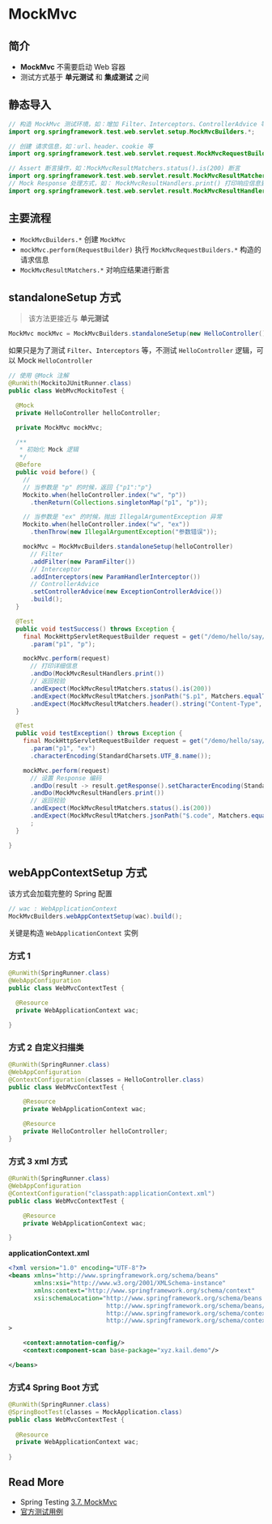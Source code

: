 # MockMvc



## 简介

- **MockMvc** 不需要启动 Web 容器
- 测试方式基于 **单元测试**  和 **集成测试** 之间



## 静态导入

```java
// 构造 MockMvc 测试环境，如：增加 Filter、Interceptors、ControllerAdvice 等
import org.springframework.test.web.servlet.setup.MockMvcBuilders.*;

// 创建 请求信息，如：url、header、cookie 等
import org.springframework.test.web.servlet.request.MockMvcRequestBuilders.*;

// Assert 断言操作，如：MockMvcResultMatchers.status().is(200) 断言
import org.springframework.test.web.servlet.result.MockMvcResultMatchers.*;
// Mock Response 处理方式，如： MockMvcResultHandlers.print() 打印响应信息到控制台
import org.springframework.test.web.servlet.result.MockMvcResultHandlers.*;
```



## 主要流程

- `MockMvcBuilders.*` 创建 `MockMvc` 
- `mockMvc.perform(RequestBuilder)` 执行 `MockMvcRequestBuilders.*` 构造的请求信息
- `MockMvcResultMatchers.*` 对响应结果进行断言



## standaloneSetup 方式

> 该方法更接近与 **单元测试**

```java
MockMvc mockMvc = MockMvcBuilders.standaloneSetup(new HelloController()).build();
```



如果只是为了测试 `Filter`、`Interceptors` 等，不测试 `HelloController` 逻辑，可以 Mock  `HelloController`

```java
// 使用 @Mock 注解
@RunWith(MockitoJUnitRunner.class)
public class WebMvcMockitoTest {

  @Mock
  private HelloController helloController;

  private MockMvc mockMvc;

  /**
   * 初始化 Mock 逻辑
   */
  @Before
  public void before() {
    //
    // 当参数是 "p" 的时候，返回 {"p1":"p"}
    Mockito.when(helloController.index("w", "p"))
      .thenReturn(Collections.singletonMap("p1", "p"));

    // 当参数是 "ex" 的时候，抛出 IllegalArgumentException 异常
    Mockito.when(helloController.index("w", "ex"))
      .thenThrow(new IllegalArgumentException("参数错误"));

    mockMvc = MockMvcBuilders.standaloneSetup(helloController)
      // Filter
      .addFilter(new ParamFilter())
      // Interceptor
      .addInterceptors(new ParamHandlerInterceptor())
      // ControllerAdvice
      .setControllerAdvice(new ExceptionControllerAdvice())
      .build();
  }

  @Test
  public void testSuccess() throws Exception {
    final MockHttpServletRequestBuilder request = get("/demo/hello/say/{world}", "w")
      .param("p1", "p");

    mockMvc.perform(request)
      // 打印详细信息
      .andDo(MockMvcResultHandlers.print())
      // 返回校验
      .andExpect(MockMvcResultMatchers.status().is(200))
      .andExpect(MockMvcResultMatchers.jsonPath("$.p1", Matchers.equalTo("p")))
      .andExpect(MockMvcResultMatchers.header().string("Content-Type", "application/json"));
  }

  @Test
  public void testException() throws Exception {
    final MockHttpServletRequestBuilder request = get("/demo/hello/say/{world}", "w")
      .param("p1", "ex")
      .characterEncoding(StandardCharsets.UTF_8.name());

    mockMvc.perform(request)
      // 设置 Response 编码
      .andDo(result -> result.getResponse().setCharacterEncoding(StandardCharsets.UTF_8.name()))
      .andDo(MockMvcResultHandlers.print())
      // 返回校验
      .andExpect(MockMvcResultMatchers.status().is(200))
      .andExpect(MockMvcResultMatchers.jsonPath("$.code", Matchers.equalTo("500")))
      ;
  }

}
```



## webAppContextSetup 方式

该方式会加载完整的 Spring 配置

```java
// wac : WebApplicationContext
MockMvcBuilders.webAppContextSetup(wac).build();
```

关键是构造 `WebApplicationContext` 实例

### 方式 1 

```java
@RunWith(SpringRunner.class)
@WebAppConfiguration
public class WebMvcContextTest {

  @Resource
  private WebApplicationContext wac;

}
```

### 方式 2 自定义扫描类

```java
@RunWith(SpringRunner.class)
@WebAppConfiguration
@ContextConfiguration(classes = HelloController.class)
public class WebMvcContextTest {

    @Resource
    private WebApplicationContext wac;

    @Resource
    private HelloController helloController;
}
```

### 方式 3 xml 方式

```java
@RunWith(SpringRunner.class)
@WebAppConfiguration
@ContextConfiguration("classpath:applicationContext.xml")
public class WebMvcContextTest {

    @Resource
    private WebApplicationContext wac;

}
```

**applicationContext.xml**

```xml
<?xml version="1.0" encoding="UTF-8"?>
<beans xmlns="http://www.springframework.org/schema/beans"
       xmlns:xsi="http://www.w3.org/2001/XMLSchema-instance"
       xmlns:context="http://www.springframework.org/schema/context"
       xsi:schemaLocation="http://www.springframework.org/schema/beans
                           http://www.springframework.org/schema/beans/spring-beans.xsd
                           http://www.springframework.org/schema/context
                           http://www.springframework.org/schema/context/spring-context.xsd"
>

    <context:annotation-config/>
    <context:component-scan base-package="xyz.kail.demo"/>

</beans>
```

### 方式4 Spring Boot 方式

```java
@RunWith(SpringRunner.class)
@SpringBootTest(classes = MockApplication.class)
public class WebMvcContextTest {
  
  @Resource
  private WebApplicationContext wac;
  
}
```



## Read More

- Spring Testing [3.7. MockMvc](https://docs.spring.io/spring-framework/docs/current/reference/html/testing.html#spring-mvc-test-framework)
- [官方测试用例](https://github.com/spring-projects/spring-framework/tree/master/spring-test/src/test/java/org/springframework/test/web/servlet/samples)